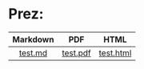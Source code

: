 # Prez:

| Markdown | PDF | HTML |
| :------: | :---: | :---:|
| [test.md](https://github.com/kayoo123/Prez/blob/main/test.md) | [test.pdf](https://kayoo123.github.io/Prez/test.pdf) | [test.html](https://kayoo123.github.io/Prez/test.html)

